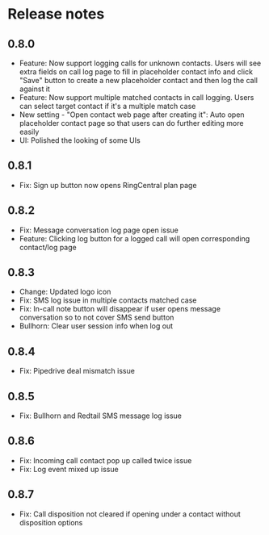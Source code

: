 # Release notes

## 0.8.0

- Feature: Now support logging calls for unknown contacts. Users will see extra fields on call log page to fill in placeholder contact info and click "Save" button to create a new placeholder contact and then log the call against it
- Feature: Now support multiple matched contacts in call logging. Users can select target contact if it's a multiple match case
- New setting - "Open contact web page after creating it": Auto open placeholder contact page so that users can do further editing more easily
- UI: Polished the looking of some UIs

## 0.8.1

- Fix: Sign up button now opens RingCentral plan page

## 0.8.2

- Fix: Message conversation log page open issue
- Feature: Clicking log button for a logged call will open corresponding contact/log page

## 0.8.3

- Change: Updated logo icon
- Fix: SMS log issue in multiple contacts matched case
- Fix: In-call note button will disappear if user opens message conversation so to not cover SMS send button
- Bullhorn: Clear user session info when log out

## 0.8.4

- Fix: Pipedrive deal mismatch issue

## 0.8.5

- Fix: Bullhorn and Redtail SMS message log issue

## 0.8.6

- Fix: Incoming call contact pop up called twice issue
- Fix: Log event mixed up issue

## 0.8.7

- Fix: Call disposition not cleared if opening under a contact without disposition options